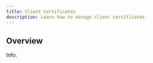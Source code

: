 ```yaml
---
title: Client Certificates
description: Learn how to manage client certificates. 
---
```


## Overview

Info.
